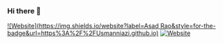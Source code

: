 ### Hi there 👋

[![Website](https://img.shields.io/website?label=Asad Rao&style=for-the-badge&url=https%3A%2F%2FUsmanniazi.github.io)](https://asadrao.web.app)
[![Website](https://img.shields.io/website?label=UsmanKhan&style=for-the-badge&url=https%3A%2F%2FUsmanniazi.github.io)](https://usmanniazi.github.io)
<!--
**asadrao98/asadrao98** is a ✨ _special_ ✨ repository because its `README.md` (this file) appears on your GitHub profile.

Here are some ideas to get you started:

- 🔭 I’m currently working on ...
- 🌱 I’m currently learning ...
- 👯 I’m looking to collaborate on ...
- 🤔 I’m looking for help with ...
- 💬 Ask me about ...
- 📫 How to reach me: ...
- 😄 Pronouns: ...
- ⚡ Fun fact: ...
-->
